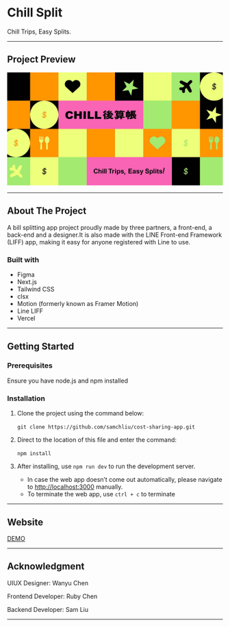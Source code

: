 # Chill Split

Chill Trips, Easy Splits.

---

## Project Preview

![image](./public/images/1200x630.jpg)

---

## About The Project

A bill splitting app project proudly made by three partners, a front-end, a back-end and a designer.It is also made with the LINE Front-end Framework (LIFF) app, making it easy for anyone registered with Line to use.

### Built with

- Figma
- Next.js
- Tailwind CSS
- clsx
- Motion (formerly known as Framer Motion)
- Line LIFF
- Vercel

---
## Getting Started

### Prerequisites

Ensure you have node.js and npm installed

### Installation

1. Clone the project using the command below: 

   `git clone https://github.com/samchliu/cost-sharing-app.git`

2. Direct to the location of this file and enter the command:

   `npm install`

3. After installing, use `npm run dev` to run the development server. 
   - In case the web app doesn’t come out automatically, please navigate to [http://localhost:3000](http://localhost:3000) manually.
   - To terminate the web app, use `ctrl + c` to terminate

---

## Website 

[DEMO](https://cost-sharing-app.vercel.app/)


---

## Acknowledgment

UIUX Designer: Wanyu Chen

Frontend Developer: Ruby Chen

Backend Developer: Sam Liu

---
